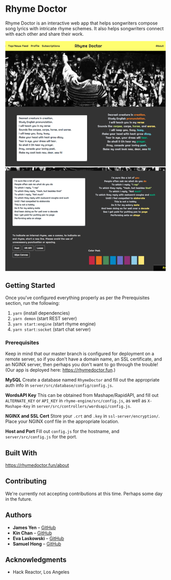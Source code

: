 # Rhyme Doctor
Rhyme Doctor is an interactive web app that helps songwriters compose song lyrics with intricate rhyme schemes. It also helps songwriters connect with each other and share their work.

![Home Page](about/home.png)
![Composition UI](about/ui.png)

## Getting Started

Once you've configured everything properly as per the Prerequisites section, run the following:

1. `yarn` (install dependencies)
2. `yarn demon` (start REST server)
3. `yarn start:engine` (start rhyme engine)
4. `yarn start:socket` (start chat server)

### Prerequisites

Keep in mind that our master branch is configured for deployment on a remote server, so if you don't have a domain name, an SSL certificate, and an NGINX server, then perhaps you don't want to go through the trouble! (Our app is deployed here: https://rhymedoctor.fun.)

**MySQL**
Create a database named `RhymeDoctor` and fill out the appropriate auth info in `server/src/database/config/config.js`.

**WordsAPI Key**
This can be obtained from Mashape/RapidAPI, and fill out `ALTERNATE_KEY` or `API_KEY` in `rhyme-engine/src/config.js`, as well as `X-Mashape-Key` in `server/src/controllers/wordsapi/config.js`.

**NGINX and SSL Cert**
Store your `.crt` and `.key` in `ssl-server/encryption/`. Place your NGINX conf file in the appropriate location.

**Host and Port**
Fill out `config.js` for the hostname, and `server/src/config.js` for the port.

## Built With

https://rhymedoctor.fun/about

## Contributing

We're currently not accepting contributions at this time. Perhaps some day in the future.

## Authors

* **James Yen** – [GitHub](https://github.com/jameshyen)
* **Kin Chan** – [GitHub](https://github.com/omegak911)
* **Eva Laskowski** – [GitHub](https://github.com/elaskowski)
* **Samuel Hong** – [GitHub](https://github.com/iiffd)

## Acknowledgments

* Hack Reactor, Los Angeles
